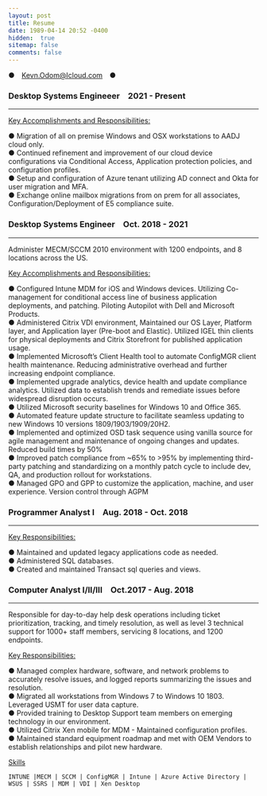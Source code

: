 ```yaml
---
layout: post
title: Resume
date: 1989-04-14 20:52 -0400
hidden:  true
sitemap: false
comments: false
---
```

●&emsp;Kevn.Odom@Icloud.com&emsp;●

### Desktop Systems Engineeer&emsp;2021 - Present  
----
<ins> Key Accomplishments and Responsibilities: <ins>  

●	Migration of all on premise Windows and OSX workstations to AADJ cloud only.  
●	Continued refinement and improvement of our cloud device configurations via Conditional Access, Application protection policies, and configuration profiles.  
●	Setup and configuration of Azure tenant utilizing AD connect and Okta for user migration and MFA.  
●	Exchange online mailbox migrations from on prem for all associates, Configuration/Deployment of E5 compliance suite.  

	
### Desktop Systems Engineer&emsp;Oct. 2018 - 2021    
----
Administer MECM/SCCM 2010 environment with 1200 endpoints, and 8 locations across the US.  

<ins>Key Accomplishments and Responsibilities:<ins>  

●	Configured Intune MDM for iOS and Windows devices. Utilizing Co-management for conditional access line of business application deployments, and patching. Piloting Autopilot with Dell and Microsoft Products.  
●	Administered Citrix VDI environment, Maintained our OS Layer, Platform layer, and Application layer (Pre-boot and Elastic). Utilized IGEL thin clients for physical deployments and Citrix Storefront for published application usage.  
●	Implemented Microsoft’s Client Health tool to automate ConfigMGR client health maintenance. Reducing administrative overhead and further increasing endpoint compliance.   
●	Implemented upgrade analytics, device health and update compliance analytics. Utilized data to establish trends and remediate issues before widespread disruption occurs.  
●	Utilized Microsoft security baselines for Windows 10 and Office 365.  
●	Automated feature update structure to facilitate seamless updating to new Windows 10 versions 1809/1903/1909/20H2.  
●	Implemented and optimized OSD task sequence using vanilla source for agile management and maintenance of ongoing changes and updates. Reduced build times by 50%  
●	Improved patch compliance from ~65% to >95% by implementing third-party patching and standardizing on a monthly patch cycle to include dev, QA, and production rollout for workstations.  
●	Managed GPO and GPP to customize the application, machine, and user experience. Version control through AGPM  

### Programmer Analyst I&emsp;Aug. 2018 - Oct. 2018  
----

<ins>Key Responsibilities:<ins>  

●	Maintained and updated legacy applications code as needed.  
●	Administered SQL databases.  
●	Created and maintained Transact sql queries and views.   

### Computer Analyst I/II/III&emsp;Oct.2017 - Aug. 2018  
----

Responsible for day-to-day help desk operations including ticket prioritization, tracking, and timely resolution, as well as level 3 technical support for 1000+ staff members, servicing 8 locations, and 1200 endpoints.  

<ins>Key Responsibilities:<ins>  

●	Managed complex hardware, software, and network problems to accurately resolve issues, and logged reports summarizing the issues and resolution.  
●	Migrated all workstations from Windows 7 to Windows 10 1803. Leveraged USMT for user data capture.  
●	Provided training to Desktop Support team members on emerging technology in our environment.  
●	Utilized Citrix Xen mobile for MDM - Maintained configuration profiles.  
●	Maintained standard equipment roadmap and met with OEM Vendors to establish relationships and pilot new hardware.  

<ins>Skills<ins>  

`INTUNE |MECM | SCCM | ConfigMGR | Intune | Azure Active Directory | WSUS | SSRS | MDM | VDI | Xen Desktop`
